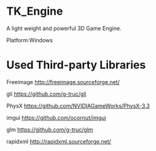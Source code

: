 # TK_Engine
A light weight and powerful 3D Game Engine.

Platform:Windows

# Used Third-party Libraries
Freeimage http://freeimage.sourceforge.net/

gli https://github.com/g-truc/gli

PhysX https://github.com/NVIDIAGameWorks/PhysX-3.3

imgui https://github.com/ocornut/imgui

glm https://github.com/g-truc/glm

rapidxml http://rapidxml.sourceforge.net/
